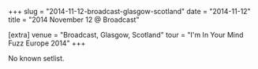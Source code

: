 +++
slug = "2014-11-12-broadcast-glasgow-scotland"
date = "2014-11-12"
title = "2014 November 12 @ Broadcast"

[extra]
venue = "Broadcast, Glasgow, Scotland"
tour = "I'm In Your Mind Fuzz Europe 2014"
+++

No known setlist.
